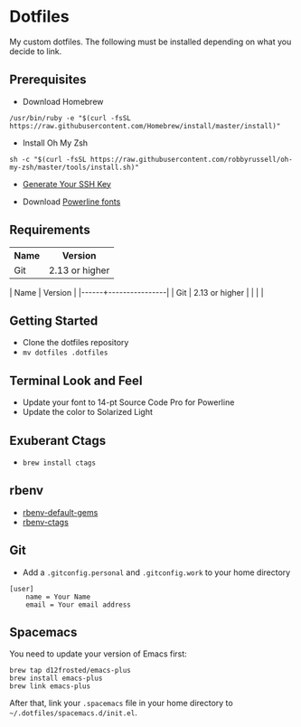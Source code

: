# Dotfiles

My custom dotfiles. The following must be installed depending on what you decide to link.

## Prerequisites

* Download Homebrew

```
/usr/bin/ruby -e "$(curl -fsSL https://raw.githubusercontent.com/Homebrew/install/master/install)"
```

* Install Oh My Zsh

```
sh -c "$(curl -fsSL https://raw.githubusercontent.com/robbyrussell/oh-my-zsh/master/tools/install.sh)"
```

* [Generate Your SSH Key](https://help.github.com/en/articles/generating-a-new-ssh-key-and-adding-it-to-the-ssh-agent)

* Download [Powerline fonts](https://github.com/powerline/fonts)

## Requirements

<table>
  <tr>
    <th>Name</th>
    <th>Version</th>
  </tr>
  <tr>
    <td>Git</td>
    <td>2.13 or higher</td>
  </tr>
</table>

| Name | Version        |
|------+----------------|
| Git  | 2.13 or higher |
|      |                |

## Getting Started

* Clone the dotfiles repository
* `mv dotfiles .dotfiles`

## Terminal Look and Feel

* Update your font to 14-pt Source Code Pro for Powerline
* Update the color to Solarized Light

## Exuberant Ctags

* ```brew install ctags```

## rbenv

* [rbenv-default-gems](https://github.com/rbenv/rbenv-default-gems)
* [rbenv-ctags](https://github.com/tpope/rbenv-ctags)

## Git

* Add a `.gitconfig.personal` and `.gitconfig.work` to your home directory

```
[user]
    name = Your Name
    email = Your email address
```

## Spacemacs

You need to update your version of Emacs first:

```
brew tap d12frosted/emacs-plus
brew install emacs-plus
brew link emacs-plus
```

After that, link your `.spacemacs` file in your home directory to `~/.dotfiles/spacemacs.d/init.el`.

